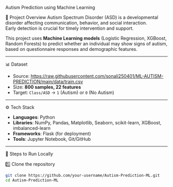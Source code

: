 Autism Prediction using Machine Learning

📌 Project Overview
Autism Spectrum Disorder (ASD) is a developmental disorder affecting communication, behavior, and social interaction.  
Early detection is crucial for timely intervention and support.  

This project uses **Machine Learning models** (Logistic Regression, XGBoost, Random Forests) to predict whether an individual may show signs of autism, based on questionnaire responses and demographic features.  

---

📊 Dataset
- Source: https://raw.githubusercontent.com/sonali250401/ML-AUTISM-PREDICTION/main/data/train.csv
- Size: **800 samples, 22 features**  
- Target: `Class/ASD` → `1` (Autism) or `0` (No Autism)  

---

⚙️ Tech Stack
- **Languages**: Python  
- **Libraries**: NumPy, Pandas, Matplotlib, Seaborn, scikit-learn, XGBoost, imbalanced-learn  
- **Frameworks**: Flask (for deployment)  
- **Tools**: Jupyter Notebook, Git/GitHub  

---

🚀 Steps to Run Locally

 1️⃣ Clone the repository
```bash
git clone https://github.com/your-username/Autism-Prediction-ML.git
cd Autism-Prediction-ML
